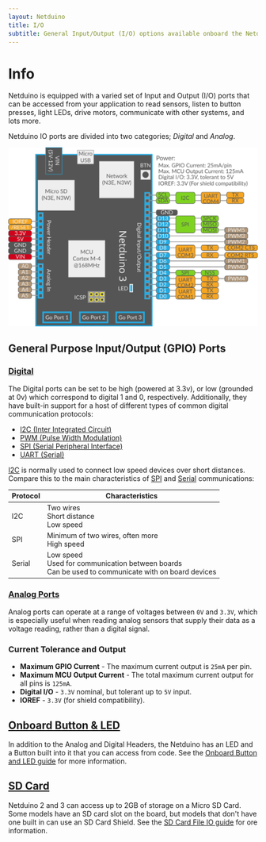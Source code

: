 ```yaml
---
layout: Netduino
title: I/O
subtitle: General Input/Output (I/O) options available onboard the Netduino.
---
```


# Info

Netduino is equipped with a varied set of Input and Output (I/O) ports that can be accessed from your application to read sensors, listen to button presses, light LEDs, drive motors, communicate with other systems, and lots more.

Netduino IO ports are divided into two categories; _Digital_ and _Analog_. 

![N3 Pinout Diagram](../About/Netduino3_Pinout.svg)

## General Purpose Input/Output (GPIO) Ports

### [Digital](Digital/)

The Digital ports can be set to be high (powered at 3.3v), or low (grounded at 0v) which correspond to digital 1 and 0, respectively. Additionally, they have built-in support for a host of different types of common digital communication protocols:

* [I2C (Inter Integrated Circuit)](Digital/I2C/)
* [PWM (Pulse Width Modulation)](Digital/PWM/)
* [SPI (Serial Peripheral Interface)](Digital/SPI/)
* [UART (Serial)](Digital/UART/)

[I2C](Digital/I2C/) is normally used to connect low speed devices over short distances.  Compare this to the main characteristics of [SPI](Digital/SPI/) and [Serial](Digital/UART) communications:

| Protocol | Characteristics                                                                                            |
|----------|------------------------------------------------------------------------------------------------------------|
|   I2C    | Two wires<br/>Short distance<br/>Low speed                                                                 |
|   SPI    | Minimum of two wires, often more<br/>High speed                                                            |
|  Serial  | Low speed<br/>Used for communication between boards<br/>Can be used to communicate with on board devices  |

### [Analog Ports](Analog/)

Analog ports can operate at a range of voltages between `0V` and `3.3V`, which is especially useful when reading analog sensors that supply their data as a voltage reading, rather than a digital signal.

### Current Tolerance and Output

 * **Maximum GPIO Current** - The maximum current output is `25mA` per pin.
 * **Maximum MCU Output Current** - The total maximum current output for all pins is `125mA`.
 * **Digital I/O** - `3.3V` nominal, but tolerant up to `5V` input.
 * **IOREF** - `3.3V` (for shield compatibility).


## [Onboard Button & LED](Onboard_Button_+_LED)

In addition to the Analog and Digital Headers, the Netduino has an LED and a Button built into it that you can access from code. See the [Onboard Button and LED guide](Onboard_Button_+_LED) for more information.

## [SD Card](File_Storage)

Netduino 2 and 3 can access up to 2GB of storage on a Micro SD Card. Some models have an SD card slot on the board, but models that don't have one built in can use an SD Card Shield. See the [SD Card File IO guide](File_Storage) for ore information.
